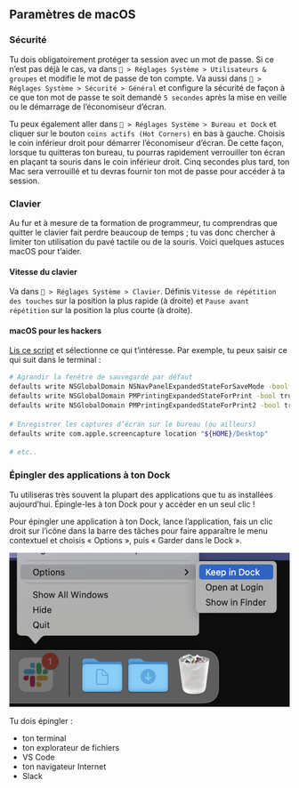 ## Paramètres de macOS

### Sécurité

Tu dois obligatoirement protéger ta session avec un mot de passe. Si ce n’est pas déjà le cas, va dans ` > Réglages Système > Utilisateurs & groupes` et modifie le mot de passe de ton compte. Va aussi dans ` > Réglages Système > Sécurité > Général` et configure la sécurité de façon à ce que ton mot de passe te soit demandé `5 secondes` après la mise en veille ou le démarrage de l’économiseur d’écran.

Tu peux également aller dans ` > Réglages Système > Bureau et Dock` et cliquer sur le bouton `coins actifs (Hot Corners)` en bas à gauche. Choisis le coin inférieur droit pour démarrer l’économiseur d’écran. De cette façon, lorsque tu quitteras ton bureau, tu pourras rapidement verrouiller ton écran en plaçant ta souris dans le coin inférieur droit. Cinq secondes plus tard, ton Mac sera verrouillé et tu devras fournir ton mot de passe pour accéder à ta session.

### Clavier

Au fur et à mesure de ta formation de programmeur, tu comprendras que quitter le clavier fait perdre beaucoup de temps ; tu vas donc chercher à limiter ton utilisation du pavé tactile ou de la souris. Voici quelques astuces macOS pour t’aider.

#### Vitesse du clavier

Va dans ` > Réglages Système > Clavier`. Définis `Vitesse de répétition des touches` sur la position la plus rapide (à droite) et `Pause avant répétition` sur la position la plus courte (à droite).

#### macOS pour les hackers

[Lis ce script](https://github.com/mathiasbynens/dotfiles/blob/master/.macos) et sélectionne ce qui t’intéresse. Par exemple, tu peux saisir ce qui suit dans le terminal :

```bash
# Agrandir la fenêtre de sauvegarde par défaut
defaults write NSGlobalDomain NSNavPanelExpandedStateForSaveMode -bool true
defaults write NSGlobalDomain PMPrintingExpandedStateForPrint -bool true
defaults write NSGlobalDomain PMPrintingExpandedStateForPrint2 -bool true

# Enregistrer les captures d’écran sur le bureau (ou ailleurs)
defaults write com.apple.screencapture location "${HOME}/Desktop"

# etc..
```

### Épingler des applications à ton Dock

Tu utiliseras très souvent la plupart des applications que tu as installées aujourd’hui. Épingle-les à ton Dock pour y accéder en un seul clic !

Pour épingler une application à ton Dock, lance l’application, fais un clic droit sur l’icône dans la barre des tâches pour faire apparaître le menu contextuel et choisis « Options », puis « Garder dans le Dock ».

![Comment épingler une application à la barre des tâches dans macOS](images/macos_dock.png)

Tu dois épingler :
- ton terminal
- ton explorateur de fichiers
- VS Code
- ton navigateur Internet
- Slack
